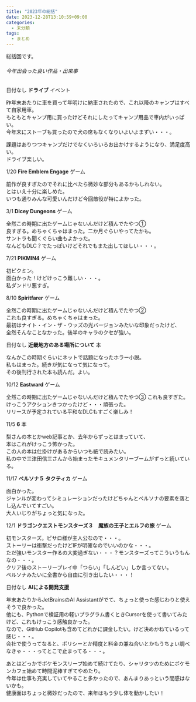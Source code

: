 ```yaml
---
title: "2023年の総括"
date: 2023-12-28T13:10:59+09:00
categories:
  - 未分類
tags:
  - まとめ
---
```


総括回です。

###### 今年出会った良い作品・出来事

日付なし **ドライブ** イベント

昨年末あたりに車を買って年明けに納車されたので、これ以降のキャンプはすべて自家用車。  
もともとキャンプ用に買ったけどそれにしたってキャンプ用品で車内がいっぱい。  
今年末にストーブも買ったので犬の席もなくなりいよいよまずい・・・。

課題はありつつキャンプだけでなくいろいろお出かけするようになり、満足度高い。  
ドライブ楽しい。

1/20 **Fire Emblem Engage** ゲーム

前作が良すぎたのでそれに比べたら微妙な部分もあるかもしれない。  
とはいえ十分に楽しめた。  
いつも通りみんな可愛いんだけど今回敵役が特によかった。

3/1 **Dicey Dungeons** ゲーム

全然この時期に出たゲームじゃないんだけど積んでたやつ①  
良すぎる。めちゃくちゃはまった。二か月ぐらいやってたかも。  
サントラも聞くぐらい曲もよかった。  
なんどもDLC？でたっぽいけどそれでもまた出してほしい・・・。

7/21 **PIKMIN4** ゲーム

初ピクミン。  
面白かった！けどけっこう難しい・・・。  
私ダンドリ悪すぎ。

8/10 **Spiritfarer** ゲーム

全然この時期に出たゲームじゃないんだけど積んでたやつ②  
これも良すぎる。めちゃくちゃはまった。  
最初はナイト・イン・ザ・ウッズの光バージョンみたいな印象だったけど、  
全然そんなことなかった。後半のキャラのクセが強い。

日付なし **近畿地方のある場所について** 本

なんかこの時期ぐらいにネットで話題になったホラー小説。  
私もはまった。続きが気になって気になって。  
その後刊行された本も読んだ。よい。

10/12 **Eastward** ゲーム

全然この時期に出たゲームじゃないんだけど積んでたやつ③
これも良すぎた。  
けっこうアクションきつかったけど・・・頑張った。  
リリースが予定されている平和なDLCもすごく楽しみ！

11/5 **6** 本

梨さんの本とかweb記事とか、去年からずっとはまっていて、  
本はこれがけっこう怖かった。  
この人の本は仕掛けがあるからいつも紙で読みたい。  
私の中で三津田信三さんから始まったモキュメンタリーブームがずっと続いている。

11/17 **ペルソナ５ タクティカ** ゲーム

面白かった。  
ジャンルが変わってシミュレーションだったけどちゃんとペルソナの要素を落とし込んでいてすごい。  
大人いじりがちょっと気になった。

12/1 **ドラゴンクエストモンスターズ３　魔族の王子とエルフの旅** ゲーム

初モンスターズ。ピサロ様が主人公なので・・・。  
ストーリーは衝撃だったけどIFが明確なのでいいのかな・・・。  
ただ強いモンスター作るの大変過ぎない・・・？モンスターズってこういうもんなの・・・。  
クリア後のストーリープレイ中「つらい」「しんどい」しか言ってない。  
ペルソナみたいに全書から自由に引き出したい・・・！

日付なし **AIによる開発支援**

年末あたりからJetBrainsのAI Assistantがでて、ちょっと使った感じわりと使えそうで良かった。  
他にも、Pythonで検証用の軽いプラグラム書くときCursorを使って書いてみたけど、これもけっこう感触良かった。  
なので、GitHub Copilotも含めてどれかに課金したい。けど決めかねているって感じ・・・。  
会社で使うってなると、ポリシーとか精度と料金の兼ね合いとかもうちょい調べなきゃ・・・ってとこで止まってる・・・。

あとはどっかでポケモンスリープ始めて続けてたり、シャリタツのためにポケモンカフェ始めて時間泥棒すぎてやめたり。  
今年は仕事も充実していてやること多かったので、あんまりあっという間感はないかも。  
健康面はちょっと微妙だったので、来年はもう少し体を動かしたい！

